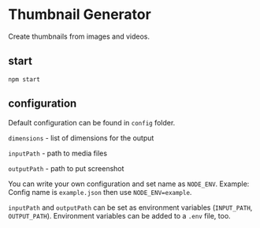 # Thumbnail Generator

Create thumbnails from images and videos.

## start

`npm start`

## configuration

Default configuration can be found in `config` folder.

`dimensions` - list of dimensions for the output

`inputPath` - path to media files

`outputPath` - path to put screenshot

You can write your own configuration and set name as `NODE_ENV`. Example: Config name is `example.json` then use `NODE_ENV=example`. 

`inputPath` and `outputPath` can be set as environment variables (`INPUT_PATH`, `OUTPUT_PATH`). Environment variables can be added to a `.env` file, too.




